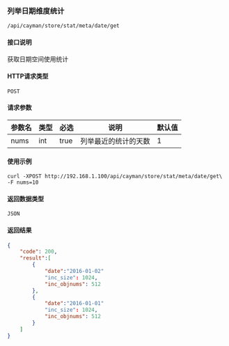### 列举日期维度统计

`/api/cayman/store/stat/meta/date/get`

#### 接口说明
获取日期空间使用统计

#### HTTP请求类型
`POST`

#### 请求参数
|参数名|类型|必选|说明|默认值|
|--|--|--|--|--|
|nums|int|true|列举最近的统计的天数|1|

#### 使用示例
```
curl -XPOST http://192.168.1.100/api/cayman/store/stat/meta/date/get\
-F nums=10
```

#### 返回数据类型
`JSON`

#### 返回结果
```json
{
	"code":	200,
	"result":[
	    {
	        "date":"2016-01-02"
    		"inc_size":	1024,
    		"inc_objnums": 512
		},
	    {
	        "date":"2016-01-01"
    		"inc_size":	1024,
    		"inc_objnums": 512
		}
    ]
}
```